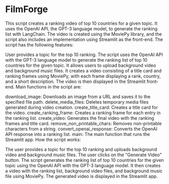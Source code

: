# FilmForge

This script creates a ranking video of top 10 countries for a given topic. It uses the OpenAI API, the GPT-3 language model, to generate the ranking list with LangChain. The video is created using the MoviePy library, and the script also includes an implementation using Streamlit as the front-end. The script has the following features:

User provides a topic for the top 10 ranking.
The script uses the OpenAI API with the GPT-3 language model to generate the ranking list of top 10 countries for the given topic.
It allows users to upload background video and background music files.
It creates a video consisting of a title card and ranking frames using MoviePy, with each frame displaying a rank, country, and a short description.
The video is then displayed in the Streamlit front-end.
Main functions in the script are:

download_image: Downloads an image from a URL and saves it to the specified file path.
delete_media_files: Deletes temporary media files generated during video creation.
create_title_card: Creates a title card for the video.
create_ranking_frame: Creates a ranking frame for each entry in the ranking list.
create_video: Generates the final video with the ranking frames and title card.
remove_non_printable_chars: Removes non-printable characters from a string.
convert_openai_response: Converts the OpenAI API response into a ranking list.
main: The main function that runs the Streamlit app.
How the script works:

The user provides a topic for the top 10 ranking and uploads background video and background music files.
The user clicks on the "Generate Video" button.
The script generates the ranking list of top 10 countries for the given topic using the OpenAI API with the GPT-3 language model.
It then creates a video with the ranking list, background video files, and background music file using MoviePy.
The generated video is displayed in the Streamlit app.
